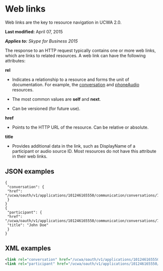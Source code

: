 
# Web links
Web links are the key to resource navigation in UCWA 2.0.

 **Last modified:** April 07, 2015

 _**Applies to:** Skype for Business 2015_

The response to an HTTP request typically contains one or more web links, which are links to related resources. A web link can have the following attributes:

 **rel**

- Indicates a relationship to a resource and forms the unit of documentation. For example, the [conversation](conversation_ref.md) and [phoneAudio](phoneAudio_ref.md) resources.
 
- The most common values are **self** and **next**.
 
- Can be versioned (for future use).
 
 **href**

- Points to the HTTP URL of the resource. Can be relative or absolute.
 
 **title**

- Provides additional data in the link, such as DisplayName of a participant or audio source ID. Most resources do not have this attribute in their web links.
 

## JSON examples


```
{
 "conversation": {
 "href": "/ucwa/oauth/v1/applications/101246165550/communication/conversations/7c5c",
 }
}
{
 "participant": {
 "href": "/ucwa/oauth/v1/applications/101246165550/communication/conversations/7c5c/participants/johndoe@contoso.com",
 "title": "John Doe"
 }
}

```


## XML examples


```XML
<link rel="conversation" href="/ucwa/oauth/v1/applications/101246165550/communication/conversations/7c5c/" />
<link rel="participant" href="/ucwa/oauth/v1/applications/101246165550/communication/conversations/7c5c/participants/johndoe@contoso.com" title="John Doe" />

```

